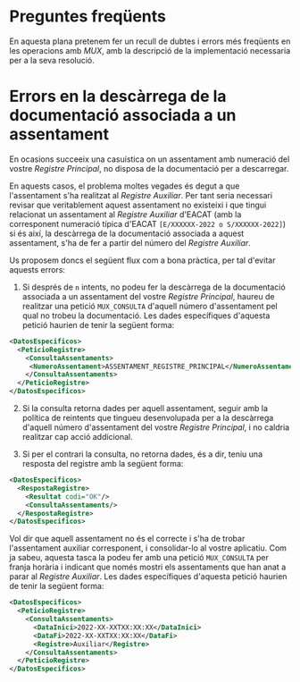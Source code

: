 # Preguntes freqüents

En aquesta plana pretenem fer un recull de dubtes i errors més freqüents en les operacions amb *MUX*, amb la descripció de la implementació necessaria per a la seva resolució.

# Errors en la descàrrega de la documentació associada a un assentament

En ocasions succeeix una casuística on un assentament amb numeració del vostre *Registre Principal*, no disposa de la documentació per a descarregar. 

En aquests casos, el problema moltes vegades és degut a que l'assentament s'ha realitzat al *Registre Auxiliar*. Per tant seria necessari revisar que veritablement aquest assentament no existeixi i que tingui relacionat un assentament al *Registre Auxiliar* d'EACAT (amb la corresponent numeració típica d'EACAT `[E/XXXXXX-2022 o S/XXXXXX-2022]`) si és així, la descàrrega de la documentació associada a aquest assentament, s'ha de fer a partir del número del *Registre Auxiliar*.

Us proposem doncs el següent flux com a bona pràctica, per tal d'evitar aquests errors:

1. Si després de `n` intents, no podeu fer la descàrrega de la documentació associada a un assentament del vostre *Registre Principal*, haureu de realitzar una petició `MUX_CONSULTA` d'aquell número d'assentament pel qual no trobeu la documentació. Les dades específiques d'aquesta petició haurien de tenir la següent forma:

```xml
<DatosEspecificos>
  <PeticioRegistre>
    <ConsultaAssentaments>
     <NumeroAssentament>ASSENTAMENT_REGISTRE_PRINCIPAL</NumeroAssentament>
    </ConsultaAssentaments>
  </PeticioRegistre>
</DatosEspecificos>
```

2. Si la consulta retorna dades per aquell assentament, seguir amb la política de reintents que tingueu desenvolupada per a la descàrrega d'aquell número d'assentament del vostre *Registre Principal*, i no caldria realitzar cap acció addicional.

3. Si per el contrari la consulta, no retorna dades, és a dir, teniu una resposta del registre amb la següent forma:

```xml
<DatosEspecificos>
  <RespostaRegistre>
    <Resultat codi="OK"/>
    <ConsultaAssentaments/>
  </RespostaRegistre>
</DatosEspecificos>
```

Vol dir que aquell assentament no és el correcte i s'ha de trobar l'assentament auxiliar corresponent, i consolidar-lo al vostre aplicatiu. Com ja sabeu, aquesta tasca la podeu fer amb una petició `MUX_CONSULTA` per franja horària i indicant que només mostri els assentaments que han anat a parar al *Registre Auxiliar*. Les dades específiques d'aquesta petició haurien de tenir la següent forma:

```xml
<DatosEspecificos>
  <PeticioRegistre>
    <ConsultaAssentaments>
      <DataInici>2022-XX-XXTXX:XX:XX</DataInici>
      <DataFi>2022-XX-XXTXX:XX:XX</DataFi>
      <Registre>Auxiliar</Registre>
    </ConsultaAssentaments>
  </PeticioRegistre>
</DatosEspecificos>
```

